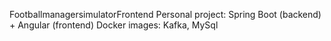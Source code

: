 FootballmanagersimulatorFrontend
Personal project:
Spring Boot (backend) + Angular (frontend)
Docker images: Kafka, MySql
